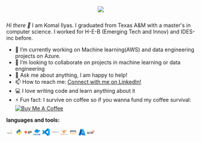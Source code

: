 <h1 align="center">
  <a href="https://git.io/typing-svg">
    <img src="https://readme-typing-svg.herokuapp.com/?lines=Hello,+There!+👋;This+is+Komal+Ilyas....;Nice+to+meet+you!&center=true&size=30">
  </a>
</h1>

*Hi there 👋* I am Komal Ilyas. I graduated from Texas A&M with a master's in computer science. I worked for H-E-B (Emerging Tech and Innov) and IDES-inc before. 

- 🔭 I’m currently working on Machine learning(AWS) and data engineering projects on Azure.
- 👯 I’m looking to collaborate on projects in machine learning or data engineering
- 💬 Ask me about anything, I am happy to help!
- 📫 How to reach me: [Connect with me on LinkedIn!](https://www.linkedin.com/in/komalilyas/)
- 💻 I love writing code and learn anything about it
- ⚡ Fun fact: I survive on coffee so if you wanna fund my coffee survival:<br>
  <a href="https://www.buymeacoffee.com/ktamu" target="_blank"><img src="https://cdn.buymeacoffee.com/buttons/v2/default-red.png" alt="Buy Me A Coffee" width="150" ></a><br>

**languages and tools:**  


<p>
  <img height="20" src="https://raw.githubusercontent.com/github/explore/80688e429a7d4ef2fca1e82350fe8e3517d3494d/topics/mysql/mysql.png">
  <img height="20" src="https://raw.githubusercontent.com/github/explore/main/topics/python/python.png" alt="Python">
  <img height="20" src="https://raw.githubusercontent.com/github/explore/main/topics/git/git.png" alt="GIT">
  <img height="20" src="https://raw.githubusercontent.com/github/explore/main/topics/docker/docker.png" alt="Docker">
  <img height="20" src="https://raw.githubusercontent.com/github/explore/main/topics/visual-studio-code/visual-studio-code.png" alt="VS Code">
  <img height="20" src="https://raw.githubusercontent.com/github/explore/main/topics/pytorch/pytorch.png" alt="PyTorch">
  <img height="20" src="https://raw.githubusercontent.com/github/explore/main/topics/tensorflow/tensorflow.png" alt="TensorFlow">
  <img height="20" src="https://raw.githubusercontent.com/github/explore/main/topics/aws/aws.png" alt="AWS">
  <img height="20" src="https://raw.githubusercontent.com/github/explore/main/topics/azure/azure.png" alt="Azure">
  <img height="20" src="https://raw.githubusercontent.com/github/explore/main/topics/spark/spark.png" alt="Apache Spark">
</p>





<!--
**komaltamu/komaltamu** is a ✨ _special_ ✨ repository because its `README.md` (this file) appears on your GitHub profile.

Here are some ideas to get you started:

- 🔭 I’m currently working on ...
- 🌱 I’m currently learning ...
- 👯 I’m looking to collaborate on ...
- 🤔 I’m looking for help with ...
- 💬 Ask me about 
- 📫 How to reach me: ...
- 😄 Pronouns: ...
- ⚡ Fun fact: ...
-->
